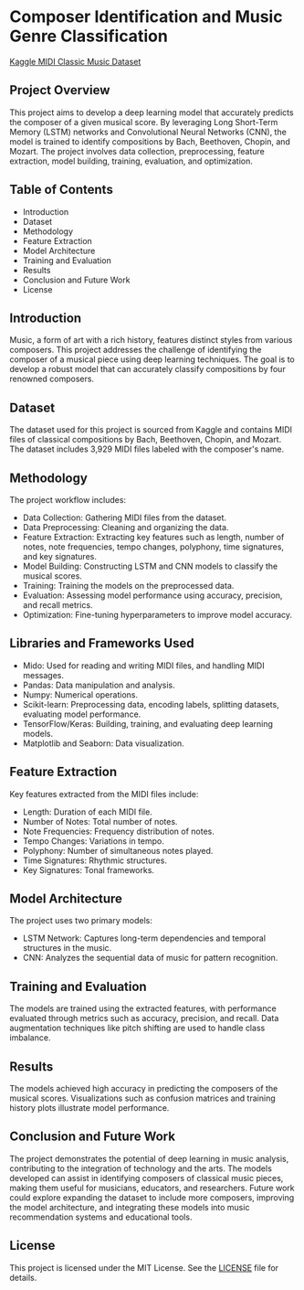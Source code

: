 # Composer Identification and Music Genre Classification

<a href="https://www.kaggle.com/datasets/blanderbuss/midi-classic-music">Kaggle MIDI Classic Music Dataset</a>

## Project Overview
This project aims to develop a deep learning model that accurately predicts the composer of a given musical score. By leveraging Long Short-Term Memory (LSTM) networks and Convolutional Neural Networks (CNN), the model is trained to identify compositions by Bach, Beethoven, Chopin, and Mozart. The project involves data collection, preprocessing, feature extraction, model building, training, evaluation, and optimization.

## Table of Contents
* Introduction
* Dataset
* Methodology
* Feature Extraction
* Model Architecture
* Training and Evaluation
* Results
* Conclusion and Future Work
* License

## Introduction
Music, a form of art with a rich history, features distinct styles from various composers. This project addresses the challenge of identifying the composer of a musical piece using deep learning techniques. The goal is to develop a robust model that can accurately classify compositions by four renowned composers.

## Dataset
The dataset used for this project is sourced from Kaggle and contains MIDI files of classical compositions by Bach, Beethoven, Chopin, and Mozart. The dataset includes 3,929 MIDI files labeled with the composer's name.

## Methodology
The project workflow includes:

* Data Collection: Gathering MIDI files from the dataset.
* Data Preprocessing: Cleaning and organizing the data.
* Feature Extraction: Extracting key features such as length, number of notes, note frequencies, tempo changes, polyphony, time signatures, and key signatures.
* Model Building: Constructing LSTM and CNN models to classify the musical scores.
* Training: Training the models on the preprocessed data.
* Evaluation: Assessing model performance using accuracy, precision, and recall metrics.
* Optimization: Fine-tuning hyperparameters to improve model accuracy.

## Libraries and Frameworks Used
* Mido: Used for reading and writing MIDI files, and handling MIDI messages.
* Pandas: Data manipulation and analysis.
* Numpy: Numerical operations.
* Scikit-learn: Preprocessing data, encoding labels, splitting datasets, evaluating model performance.
* TensorFlow/Keras: Building, training, and evaluating deep learning models.
* Matplotlib and Seaborn: Data visualization.

## Feature Extraction
Key features extracted from the MIDI files include:

* Length: Duration of each MIDI file.
* Number of Notes: Total number of notes.
* Note Frequencies: Frequency distribution of notes.
* Tempo Changes: Variations in tempo.
* Polyphony: Number of simultaneous notes played.
* Time Signatures: Rhythmic structures.
* Key Signatures: Tonal frameworks.

## Model Architecture
The project uses two primary models:

* LSTM Network: Captures long-term dependencies and temporal structures in the music.
* CNN: Analyzes the sequential data of music for pattern recognition.

## Training and Evaluation
The models are trained using the extracted features, with performance evaluated through metrics such as accuracy, precision, and recall. Data augmentation techniques like pitch shifting are used to handle class imbalance.

## Results
The models achieved high accuracy in predicting the composers of the musical scores. Visualizations such as confusion matrices and training history plots illustrate model performance.

## Conclusion and Future Work
The project demonstrates the potential of deep learning in music analysis, contributing to the integration of technology and the arts. The models developed can assist in identifying composers of classical music pieces, making them useful for musicians, educators, and researchers. Future work could explore expanding the dataset to include more composers, improving the model architecture, and integrating these models into music recommendation systems and educational tools.

## License
This project is licensed under the MIT License. See the <a href="https://github.com/zainnobody/AAI-511-Final-Project/tree/main?tab=MIT-1-ov-file">LICENSE</a> file for details.
